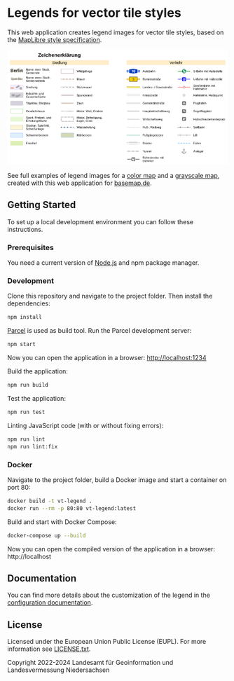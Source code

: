 # Legends for vector tile styles

This web application creates legend images for vector tile styles, based on the [MapLibre style specification](https://maplibre.org/maplibre-gl-js-docs/style-spec/).

![VT Map Editor App](docs/images/legend.png)

See full examples of legend images for a [color map](https://basemap.de/legende-web-raster-farbe/) and a [grayscale map](https://basemap.de/legende-web-raster-grau/), created with this web application for [basemap.de](https://basemap.de).

## Getting Started

To set up a local development environment you can follow these instructions.

### Prerequisites

You need a current version of [Node.js](https://nodejs.org) and npm package manager.

### Development

Clone this repository and navigate to the project folder. Then install the dependencies:

```sh
npm install
```

[Parcel](https://parceljs.org/) is used as build tool. Run the Parcel development server:

```sh
npm start
```

Now you can open the application in a browser: [http://localhost:1234](http://localhost:1234)

Build the application:

```sh
npm run build
```

Test the application:

```sh
npm run test
```

Linting JavaScript code (with or without fixing errors):

```sh
npm run lint
npm run lint:fix
```

### Docker

Navigate to the project folder, build a Docker image and start a container on port 80:

```sh
docker build -t vt-legend .
docker run --rm -p 80:80 vt-legend:latest
```

Build and start with Docker Compose:

```sh
docker-compose up --build
```

Now you can open the compiled version of the application in a browser: http://localhost

## Documentation

You can find more details about the customization of the legend in the [configuration documentation](docs/configuration.md).

## License
Licensed under the European Union Public License (EUPL). For more information see [LICENSE.txt](LICENSE.txt).

Copyright 2022-2024 Landesamt für Geoinformation und Landesvermessung Niedersachsen